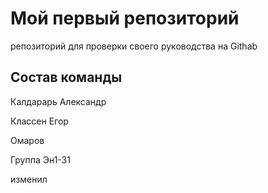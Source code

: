 # Мой первый репозиторий
репозиторий для проверки своего руководства на Githab
## Состав команды
Калдарарь Александр

Классен Егор

Омаров

Группа Эн1-31

изменил
